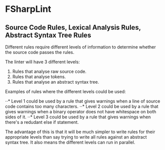 ﻿# FSharpLint

## Source Code Rules, Lexical Analysis Rules, Abstract Syntax Tree Rules

Different rules require different levels of information to determine whether the source code passes the rules.


The linter will have 3 different levels: 


1. Rules that analyse raw source code.
2. Rules that analyse tokens.
3. Rules that analyse an abstract syntax tree.


Examples of rules where the different levels could be used:


⋅⋅* Level 1 could be used by a rule that gives warnings when a line of source code contains too many characters.
⋅⋅* Level 2 could be used by a rule that gives warnings when a binary operator does not have whitespace on both sides of it.
⋅⋅* Level 3 could be used by a rule that gives warnings when there's a redudant else if statement.


The advantage of this is that it will be much simpler to write rules for their appropriate levels than say trying to write all 
rules against an abstract syntax tree. It also means the different levels can run in parallel.
